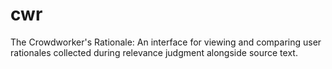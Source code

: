 # cwr
The Crowdworker's Rationale: An interface for viewing and comparing user rationales collected during relevance judgment alongside source text.
